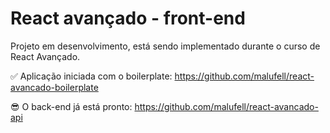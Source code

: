 # React avançado - front-end

Projeto em desenvolvimento, está sendo implementado durante o curso de React Avançado.

:white_check_mark: Aplicação iniciada com o boilerplate: https://github.com/malufell/react-avancado-boilerplate

:sunglasses: O back-end já está pronto: https://github.com/malufell/react-avancado-api



